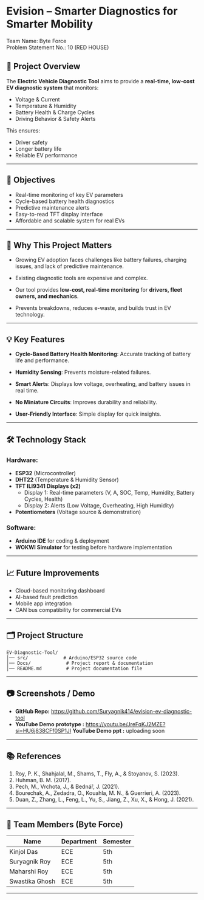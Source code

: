 
# Evision – Smarter Diagnostics for Smarter Mobility  
Team Name: Byte Force  
Problem Statement No.: 10 (RED HOUSE)  

## 📌 Project Overview  
The **Electric Vehicle Diagnostic Tool** aims to provide a **real-time, low-cost EV diagnostic system** that monitors:  
- Voltage & Current  
- Temperature & Humidity  
- Battery Health & Charge Cycles  
- Driving Behavior & Safety Alerts  

This ensures:  
- Driver safety  
- Longer battery life  
- Reliable EV performance  

---

## 🎯 Objectives  
- Real-time monitoring of key EV parameters  
- Cycle-based battery health diagnostics  
- Predictive maintenance alerts  
- Easy-to-read TFT display interface  
- Affordable and scalable system for real EVs  

---

## 🚗 Why This Project Matters  
- Growing EV adoption faces challenges like battery failures, charging issues, and lack of predictive maintenance.

- Existing diagnostic tools are expensive and complex. 

- Our tool provides **low-cost, real-time monitoring** for **drivers, fleet owners, and mechanics**.  

- Prevents breakdowns, reduces e-waste, and builds trust in EV technology.  

---

## 💡 Key Features  
- **Cycle-Based Battery Health Monitoring**: Accurate tracking of battery life and performance. 

- **Humidity Sensing**: Prevents moisture-related failures.  

- **Smart Alerts**: Displays low voltage, overheating, and battery issues in real time.  

- **No Miniature Circuits**: Improves durability and reliability.  

- **User-Friendly Interface**: Simple display for quick insights.  

---

## 🛠 Technology Stack  

### Hardware:
- **ESP32** (Microcontroller)  
- **DHT22** (Temperature & Humidity Sensor)  
- **TFT ILI9341 Displays (x2)**  
  - Display 1: Real-time parameters (V, A, SOC, Temp, Humidity, Battery Cycles, Health)  
  - Display 2: Alerts (Low Voltage, Overheating, High Humidity)  
- **Potentiometers** (Voltage source & demonstration)  

### Software:
- **Arduino IDE** for coding & deployment  
- **WOKWI Simulator** for testing before hardware implementation  

---



## 📈 Future Improvements  
- Cloud-based monitoring dashboard  
- AI-based fault prediction  
- Mobile app integration  
- CAN bus compatibility for commercial EVs  

---

## 🗂 Project Structure  
```
EV-Diagnostic-Tool/
│── src/             # Arduino/ESP32 source code
│── Docs/             # Project report & documentation
│── README.md         # Project documentation file
```

---

## 📷 Screenshots / Demo  
- **GitHub Repo:** https://github.com/Suryagnik414/evision-ev-diagnostic-tool
- **YouTube Demo prototype :** https://youtu.be/JreFqKJ2MZE?si=HU6j838CFf0SP1JI
**YouTube Demo ppt :**  uploading soon
  

---

## 📚 References  
1. Roy, P. K., Shahjalal, M., Shams, T., Fly, A., & Stoyanov, S. (2023).  
2. Huhman, B. M. (2017).  
3. Pech, M., Vrchota, J., & Bednář, J. (2021).  
4. Bourechak, A., Zedadra, O., Kouahla, M. N., & Guerrieri, A. (2023).  
5. Duan, Z., Zhang, L., Feng, L., Yu, S., Jiang, Z., Xu, X., & Hong, J. (2021).  

---

## 👥 Team Members (Byte Force)  
| Name           | Department | Semester |
|----------------|------------|----------|
| Kinjol Das     | ECE        | 5th      |
| Suryagnik Roy  | ECE        | 5th      |
| Maharshi Roy   | ECE        | 5th      |
| Swastika Ghosh | ECE        | 5th      |

---

 
